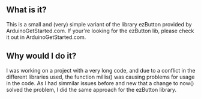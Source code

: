 ## What is it?

This is a small and (very) simple variant of the library ezButton provided by ArduinoGetStarted.com.
If your're looking for the ezButton lib, please check it out in ArduinoGetStarted.com.

## Why would I do it?

I was working on a project with a very long code, and due to a conflict in the different libraries used, the function millis() was causing problems for usage in the code.
As I had simmilar issues before and new that a change to now() solved the problem, I did the same approach for the ezButton library.
